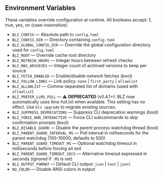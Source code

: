 ## Environment Variables

These variables override configuration at runtime. All booleans accept: 1, true, yes, on (case-insensitive).

- `BLZ_CONFIG` — Absolute path to `config.toml`
- `BLZ_CONFIG_DIR` — Directory containing `config.toml`
- `BLZ_GLOBAL_CONFIG_DIR` — Override the global configuration directory used for `config.toml`
- `BLZ_ROOT` — Override cache root directory
- `BLZ_REFRESH_HOURS` — Integer hours between refresh checks
- `BLZ_MAX_ARCHIVES` — Integer count of archived versions to keep per source
- `BLZ_FETCH_ENABLED` — Enable/disable network fetches (bool)
- `BLZ_FOLLOW_LINKS` — Link policy: `none` | `first_party` | `allowlist`
- `BLZ_ALLOWLIST` — Comma-separated list of domains (used with `allowlist`)
- `BLZ_PREFER_LLMS_FULL` — ⚠️ **DEPRECATED** (v0.4.1+): BLZ now automatically uses llms-full.txt when available. This setting has no effect. Use `blz upgrade` to migrate existing sources.
- `BLZ_SUPPRESS_DEPRECATIONS` — Suppress CLI deprecation warnings (bool)
- `BLZ_FORCE_NON_INTERACTIVE` — Force CLI subcommands to skip confirmation prompts (bool)
- `BLZ_DISABLE_GUARD` — Disable the parent process watchdog thread (bool)
- `BLZ_PARENT_GUARD_INTERVAL_MS` — Poll interval in milliseconds for the parent watchdog (100-10000; defaults to 500)
- `BLZ_PARENT_GUARD_TIMEOUT_MS` — Optional watchdog timeout in milliseconds before forcing an exit
- `BLZ_PARENT_GUARD_TIMEOUT_SECS` — Alternative timeout expressed in seconds (ignored if `_MS` is set)
- `BLZ_OUTPUT_FORMAT` — Default CLI output: `json` | `text` | `jsonl`
- `NO_COLOR` — Disable ANSI colors in output
